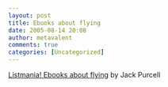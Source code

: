 ```yaml
---
layout: post
title: Ebooks about flying
date: 2005-08-14 20:08
author: metavalent
comments: true
categories: [Uncategorized]
---
```

<a href="http://www.amazon.com/exec/obidos/tg/listmania/list-browse/-/2P64LBXM0AZFH/qid=1124075241/sr=5-1/ref=sr_5_1/103-3465778-2491002">Listmania! Ebooks about flying</a> by Jack Purcell
